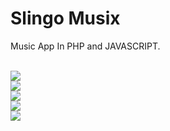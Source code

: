 <h1>Slingo Musix</h1>
<p>Music App In PHP and JAVASCRIPT.</p>
<br>
<img src="https://i.imgur.com/tBiXpIq.jpg">
<br>
<img src="https://i.imgur.com/QqtU99S.jpg">
<br>
<img src="https://i.imgur.com/duE0rk9.png">
<br>
<img src="https://i.imgur.com/sXnrmHg.png">
<br>
<img src="https://i.imgur.com/sXnrmHg.png">
